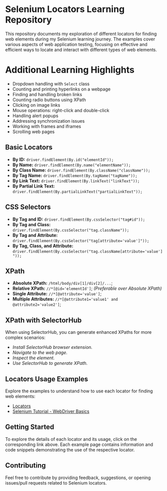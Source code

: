 # Selenium Locators Learning Repository

This repository documents my exploration of different locators for finding web elements during my Selenium learning journey. The examples cover various aspects of web application testing, focusing on effective and efficient ways to locate and interact with different types of web elements.

# Additional Learning Highlights

- Dropdown handling with `Select` class
- Counting and printing hyperlinks on a webpage
- Finding and handling broken links
- Counting radio buttons using XPath
- Clicking on image links
- Mouse operations: right-click and double-click
- Handling alert popups
- Addressing synchronization issues
- Working with frames and iframes
- Scrolling web pages

## Basic Locators

- **By ID:** `driver.findElement(By.id("elementId"));`
- **By Name:** `driver.findElement(By.name("elementName"));`
- **By Class Name:** `driver.findElement(By.className("className"));`
- **By Tag Name:** `driver.findElement(By.tagName("tagName"));`
- **By Link Text:** `driver.findElement(By.linkText("linkText"));`
- **By Partial Link Text:** `driver.findElement(By.partialLinkText("partialLinkText"));`

## CSS Selectors

- **By Tag and ID:** `driver.findElement(By.cssSelector("tag#id"));`
- **By Tag and Class:** `driver.findElement(By.cssSelector("tag.className"));`
- **By Tag and Attribute:** `driver.findElement(By.cssSelector("tag[attribute='value']"));`
- **By Tag, Class, and Attribute:** `driver.findElement(By.cssSelector("tag.className[attribute='value']"));`

## XPath

- **Absolute XPath:** `/html/body/div[1]/div[2]/...`;
- **Relative XPath:** `//*[@id='elementId']`; *(Preferable over Absolute XPath)*
- **Single Attribute:** `//*[@attribute='value']`;
- **Multiple Attributes:** `//*[@attribute1='value1' and @attribute2='value2']`;

## XPath with SelectorHub

When using SelectorHub, you can generate enhanced XPaths for more complex scenarios:

- *Install SelectorHub browser extension.*
- *Navigate to the web page.*
- *Inspect the element.*
- *Use SelectorHub to generate XPath.*

## Locators Usage Examples

Explore the examples to understand how to use each locator for finding web elements:

- [Locators]([Examples/BasicLocators.md](https://www.selenium.dev/documentation/webdriver/elements/locators/))
- [Selenium Tutorial - WebDriver Basics](https://toolsqa.com/selenium-webdriver/selenium-tutorial/)

## Getting Started

To explore the details of each locator and its usage, click on the corresponding link above. Each example page contains information and code snippets demonstrating the use of the respective locator.

## Contributing

Feel free to contribute by providing feedback, suggestions, or opening issues/pull requests related to Selenium locators.

